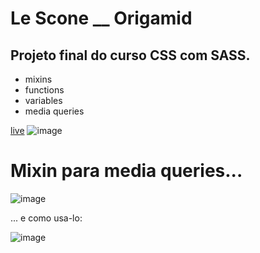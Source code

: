 # Le Scone __ Origamid

## Projeto final do curso CSS com SASS.

- mixins
- functions
- variables
- media queries

[live](https://le-scone-sass.netlify.app/)
![image](https://user-images.githubusercontent.com/75024157/172012889-7ac3f8f3-adc4-4a0e-b48d-0895ab6bed2a.png)


# Mixin para media queries...
![image](https://user-images.githubusercontent.com/75024157/172013518-83b80a0a-d600-477b-81f4-6c261b928b31.png)

... e como usa-lo:


![image](https://user-images.githubusercontent.com/75024157/172013571-909196e6-14ba-4e38-aba5-26a73307baa2.png)


